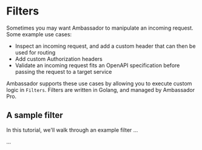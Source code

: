 # Filters

Sometimes you may want Ambassador to manipulate an incoming request. Some example use cases:

* Inspect an incoming request, and add a custom header that can then be used for routing
* Add custom Authorization headers
* Validate an incoming request fits an OpenAPI specification before passing the request to a target service

Ambassador supports these use cases by allowing you to execute custom logic in `Filters`. Filters are written in Golang, and managed by Ambassador Pro.

## A sample filter

In this tutorial, we'll walk through an example filter ...


...

